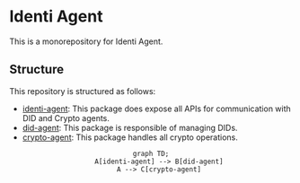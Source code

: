# Identi Agent

This is a monorepository for Identi Agent.

## Structure

This repository is structured as follows:

- [identi-agent](../identi-agent/README.md): This package does expose all APIs for communication with DID and Crypto agents.
- [did-agent](../did-agent/README.md): This package is responsible of managing DIDs.
- [crypto-agent](../crypto-agent/README.md): This package handles all crypto operations.

<div align="center">

```mermaid
graph TD;
    A[identi-agent] --> B[did-agent]
    A --> C[crypto-agent]
```

</div>
